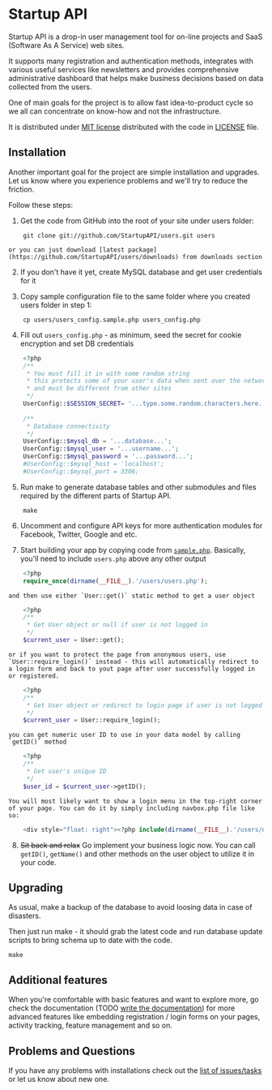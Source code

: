 # Startup API

Startup API is a drop-in user management tool for on-line projects and SaaS (Software As A Service) web sites.

It supports many registration and authentication methods, integrates with various useful services like newsletters and provides comprehensive administrative dashboard that helps make business decisions based on data collected from the users.

One of main goals for the project is to allow fast idea-to-product cycle so we all can concentrate on know-how and not the infrastructure.

It is distributed under [MIT license](http://opensource.org/licenses/MIT) distributed with the code in [LICENSE](LICENSE) file.

## Installation

Another important goal for the project are simple installation and upgrades. Let us know where you experience problems and we'll try to reduce the friction.

Follow these steps:

1. Get the code from GitHub into the root of your site under users folder:
```
	git clone git://github.com/StartupAPI/users.git users
```
	or you can just download [latest package](https://github.com/StartupAPI/users/downloads) from downloads section

2. If you don't have it yet, create MySQL database and get user credentials for it

3. Copy sample configuration file to the same folder where you created users folder in step 1:
```
	cp users/users_config.sample.php users_config.php
```
4. Fill out `users_config.php` - as minimum, seed the secret for cookie encryption and set DB credentials
```php
	<?php
	/**
	 * You must fill it in with some random string
	 * this protects some of your user's data when sent over the network
	 * and must be different from other sites
	 */
	UserConfig::$SESSION_SECRET= '...type.some.random.characters.here...';
	
	/**
	 * Database connectivity
	 */
	UserConfig::$mysql_db = '...database...';
	UserConfig::$mysql_user = '...username...';
	UserConfig::$mysql_password = '...password...';
	#UserConfig::$mysql_host = 'localhost';
	#UserConfig::$mysql_port = 3306;
```
5. Run make to generate database tables and other submodules and files required by the different parts of Startup API.
```
	make
```
6. Uncomment and configure API keys for more authentication modules for Facebook, Twitter, Google and etc.

7. Start building your app by copying code from [`sample.php`](https://github.com/StartupAPI/users/blob/master/sample.php). Basically, you'll need to include `users.php` above any other output
```php
	<?php
	require_once(dirname(__FILE__).'/users/users.php');
```
	and then use either `User::get()` static method to get a user object
```php
	<?php
	/**
	 * Get User object or null if user is not logged in
	 */
	$current_user = User::get();
```
	or if you want to protect the page from anonymous users, use `User::require_login()` instead - this will automatically redirect to a login form and back to yout page after user successfully logged in or registered.
```php
	<?php
	/**
	 * Get User object or redirect to login page if user is not logged in
	 */
	$current_user = User::require_login();
```
	you can get numeric user ID to use in your data model by calling `getID()` method
```php
	<?php
	/**
	 * Get user's unique ID
	 */
	$user_id = $current_user->getID();
```
	You will most likely want to show a login menu in the top-right corner of your page. You can do it by simply including navbox.php file like so:
```php
	<div style="float: right"><?php include(dirname(__FILE__).'/users/navbox.php'); ?></div>
```

8. <del>Sit back and relax</del> Go implement your business logic now. You can call `getID()`, `getName()` and other methods on the user object to utilize it in your code.

## Upgrading

As usual, make a backup of the database to avoid loosing data in case of disasters.

Then just run make - it should grab the latest code and run database update scripts to bring schema up to date with the code.
```
make
```
## Additional features

When you're comfortable with basic features and want to explore more, go check the documentation (TODO [write the documentation](https://github.com/StartupAPI/users/issues/46)) for more advanced features like embedding registration / login forms on your pages, activity tracking, feature management and so on.

## Problems and Questions

If you have any problems with installations check out the [list of issues/tasks](https://github.com/StartupAPI/users/issues) or let us know about new one.
